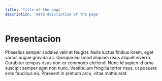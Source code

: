 ```yaml
---
title: 'Title of the page'
description: 'meta description of the page'
---
```


# Presentacion

Phasellus semper sodales velit et feugiat. Nulla luctus finibus lorem, eget varius augue gravida ac. Quisque euismod aliquam risus aliquet viverra. Curabitur tempus risus non ex commodo eleifend. Nunc id sapien id urna suscipit semper eget non nunc. Vestibulum fringilla tortor risus, ut posuere eros faucibus eu. Praesent in pretium arcu, vitae mattis erat.